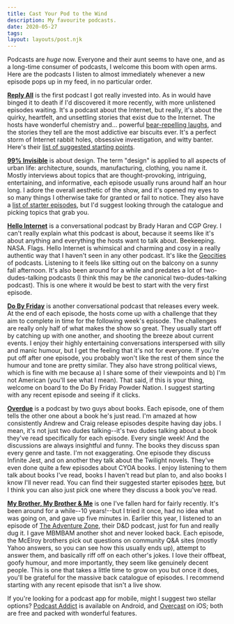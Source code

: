 ```yaml
---
title: Cast Your Pod to the Wind
description: My favourite podcasts.
date: 2020-05-27
tags:
layout: layouts/post.njk
---
```


Podcasts are *huge* now. Everyone and their aunt seems to have one, and as a long-time consumer of podcasts, I welcome this boom with open arms. Here are the podcasts I listen to almost immediately whenever a new episode pops up in my feed, in no particular order.

[**Reply All**](https://gimletmedia.com/shows/reply-all) is the first podcast I got really invested into. As in would have binged it to death if I'd discovered it more recently, with more unlistened episodes waiting. It's a podcast about the Internet, but really, it's about the quirky, heartfelt, and unsettling stories that exist due to the Internet. The hosts have wonderful chemistry and... powerful [bear-repelling laughs](https://www.dailydot.com/upstream/rob-dubbin-peach-tree-bear-podcast/), and the stories they tell are the most addictive ear biscuits ever. It's a perfect storm of Internet rabbit holes, obsessive investigation, and witty banter. Here's their [list of suggested starting points](https://gimletmedia.com/shows/reply-all/posts/getting-started).

[**99% Invisible**](https://99percentinvisible.org/) is about design. The term "design" is applied to all aspects of urban life: architecture, sounds, manufacturing, clothing, you name it. Mostly interviews about topics that are thought-provoking, intriguing, entertaining, and informative, each episode usually runs around half an hour long. I adore the overall aesthetic of the show, and it's opened my eyes to so many things I otherwise take for granted or fail to notice. They also have a [list of starter episodes](https://99percentinvisible.org/about/the-show/), but I'd suggest looking through the catalogue and picking topics that grab you.

[**Hello Internet**](http://www.hellointernet.fm/) is a conversational podcast by Brady Haran and CGP Grey. I can't really explain what this podcast is about, because it seems like it's about anything and everything the hosts want to talk about. Beekeeping. NASA. Flags. Hello Internet is whimsical and charming and cosy in a really authentic way that I haven't seen in any other podcast. It's like the [Geocities](https://en.wikipedia.org/wiki/Yahoo!_GeoCities) of podcasts. Listening to it feels like sitting out on the balcony on a sunny fall afternoon. It's also been around for a while and predates a lot of two-dudes-talking podcasts (I think this may be *the* canonical two-dudes-talking podcast). This is one where it would be best to start with the very first episode.

[**Do By Friday**](http://dobyfriday.com/) is another conversational podcast that releases every week. At the end of each episode, the hosts come up with a challenge that they aim to complete in time for the following week's episode. The challenges are really only half of what makes the show so great. They usually start off by catching up with one another, and shooting the breeze about current events. I enjoy their highly entertaining conversations interspersed with silly and manic humour, but I get the feeling that it's not for everyone. If you're put off after one episode, you probably won't like the rest of them since the humour and tone are pretty similar. They also have strong political views, which is fine with me because a) I share some of their viewpoints and b) I'm not American (you'll see what I mean). That said, if this is your thing, welcome on board to the Do By Friday Powder Nation. I suggest starting with any recent episode and seeing if it clicks.

[**Overdue**](https://overduepodcast.com/) is a podcast by two guys about books. Each episode, one of them tells the other one about a book he's just read. I'm amazed at how consistently Andrew and Craig release episodes despite having day jobs. I mean, it's not just two dudes talking--it's two dudes talking about a book they've read specifically for each episode. Every single week! And the discussions are always insightful and funny. The books they discuss span every genre and taste. I'm not exaggerating. One episode they discuss Infinite Jest, and on another they talk about the Twilight novels. They've even done quite a few episodes about CYOA books. I enjoy listening to them talk about books I've read, books I haven't read but plan to, and also books I know I'll never read. You can find their suggested starter episodes [here](https://overduepodcast.com/new-listener), but I think you can also just pick one where they discuss a book you've read. 


[**My Brother, My Brother & Me**](https://www.themcelroy.family/mbmbam) is one I've fallen hard for fairly recently. It's been around for a while--10 years!--but I tried it once, had no idea what was going on, and gave up five minutes in. Earlier this year, I listened to an episode of [The Adventure Zone](https://www.themcelroy.family/theadventurezone), their D&D podcast, just for fun and really dug it. I gave MBMBAM another shot and never looked back. Each episode, the McElroy brothers pick out questions on community Q&A sites (mostly Yahoo answers, so you can see how this usually ends up), attempt to answer them, and basically riff off on each other's jokes. I love their offbeat, goofy humour, and more importantly, they seem like genuinely decent people. This is one that takes a little time to grow on you but once it does, you'll be grateful for the massive back catalogue of episodes. I recommend starting with any recent episode that isn't a live show.

If you're looking for a podcast app for mobile, might I suggest two stellar options? [Podcast Addict](https://play.google.com/store/apps/details?id=com.bambuna.podcastaddict&hl=en) is available on Android, and [Overcast](https://overcast.fm/) on iOS; both are free and packed with wonderful features.

